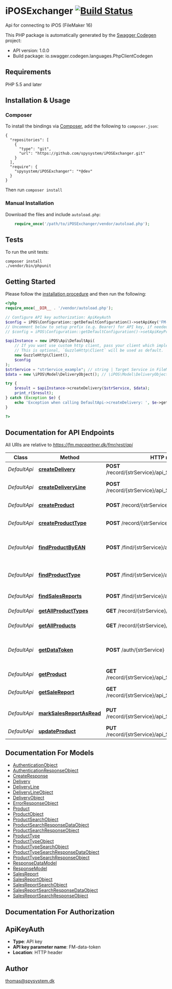 # iPOSExchanger [![Build Status](https://travis-ci.org/spysystem/iPOSExchanger.svg?branch=master)](https://travis-ci.org/spysystem/iPOSExchanger)
Api for connecting to iPOS (FileMaker 16)

This PHP package is automatically generated by the [Swagger Codegen](https://github.com/swagger-api/swagger-codegen) project:

- API version: 1.0.0
- Build package: io.swagger.codegen.languages.PhpClientCodegen

## Requirements

PHP 5.5 and later

## Installation & Usage
### Composer

To install the bindings via [Composer](http://getcomposer.org/), add the following to `composer.json`:

```
{
  "repositories": [
    {
      "type": "git",
      "url": "https://github.com/spysystem/iPOSExchanger.git"
    }
  ],
  "require": {
    "spysystem/iPOSExchanger": "*@dev"
  }
}
```

Then run `composer install`

### Manual Installation

Download the files and include `autoload.php`:

```php
    require_once('/path/to/iPOSExchanger/vendor/autoload.php');
```

## Tests

To run the unit tests:

```
composer install
./vendor/bin/phpunit
```

## Getting Started

Please follow the [installation procedure](#installation--usage) and then run the following:

```php
<?php
require_once(__DIR__ . '/vendor/autoload.php');

// Configure API key authorization: ApiKeyAuth
$config = iPOS\Configuration::getDefaultConfiguration()->setApiKey('FM-data-token', 'YOUR_API_KEY');
// Uncomment below to setup prefix (e.g. Bearer) for API key, if needed
// $config = iPOS\Configuration::getDefaultConfiguration()->setApiKeyPrefix('FM-data-token', 'Bearer');

$apiInstance = new iPOS\Api\DefaultApi(
    // If you want use custom http client, pass your client which implements `GuzzleHttp\ClientInterface`.
    // This is optional, `GuzzleHttp\Client` will be used as default.
    new GuzzleHttp\Client(),
    $config
);
$strService = "strService_example"; // string | Target Service in FileMaker
$data = new \iPOS\Model\DeliveryObject(); // \iPOS\Model\DeliveryObject | Record to be created

try {
    $result = $apiInstance->createDelivery($strService, $data);
    print_r($result);
} catch (Exception $e) {
    echo 'Exception when calling DefaultApi->createDelivery: ', $e->getMessage(), PHP_EOL;
}

?>
```

## Documentation for API Endpoints

All URIs are relative to *https://fm.macpartner.dk/fmr/rest/api*

Class | Method | HTTP request | Description
------------ | ------------- | ------------- | -------------
*DefaultApi* | [**createDelivery**](docs/Api/DefaultApi.md#createdelivery) | **POST** /record/{strService}/api_SPY_Varemodtagelse | Creates a new Delivery
*DefaultApi* | [**createDeliveryLine**](docs/Api/DefaultApi.md#createdeliveryline) | **POST** /record/{strService}/api_SPY_Varemodtagelse_linie | Creates a new Delivery Line
*DefaultApi* | [**createProduct**](docs/Api/DefaultApi.md#createproduct) | **POST** /record/{strService}/api_SPY_varer | Creates a new product
*DefaultApi* | [**createProductType**](docs/Api/DefaultApi.md#createproducttype) | **POST** /record/{strService}/api_SPY_varegrupper | Creates a new product type
*DefaultApi* | [**findProductByEAN**](docs/Api/DefaultApi.md#findproductbyean) | **POST** /find/{strService}/api_SPY_varer | finds a product based on its EAN code
*DefaultApi* | [**findProductType**](docs/Api/DefaultApi.md#findproducttype) | **POST** /find/{strService}/api_SPY_varegrupper | finds a product type based on its Id
*DefaultApi* | [**findSalesReports**](docs/Api/DefaultApi.md#findsalesreports) | **POST** /find/{strService}/api_SPY_Sale | finds sales reports
*DefaultApi* | [**getAllProductTypes**](docs/Api/DefaultApi.md#getallproducttypes) | **GET** /record/{strService}/api_SPY_varegrupper | retrieves all product types
*DefaultApi* | [**getAllProducts**](docs/Api/DefaultApi.md#getallproducts) | **GET** /record/{strService}/api_SPY_varer | retrieves all products
*DefaultApi* | [**getDataToken**](docs/Api/DefaultApi.md#getdatatoken) | **POST** /auth/{strService} | gets an authentication token (valid for 15 minutes)
*DefaultApi* | [**getProduct**](docs/Api/DefaultApi.md#getproduct) | **GET** /record/{strService}/api_SPY_varer/{iRecordID} | retrieves a product
*DefaultApi* | [**getSaleReport**](docs/Api/DefaultApi.md#getsalereport) | **GET** /record/{strService}/api_SPY_Sale/{iRecordID} | retrieves a Sales Report line
*DefaultApi* | [**markSalesReportAsRead**](docs/Api/DefaultApi.md#marksalesreportasread) | **PUT** /record/{strService}/api_SPY_Sale/{iRecordID} | Marks a Sales Report line as Read
*DefaultApi* | [**updateProduct**](docs/Api/DefaultApi.md#updateproduct) | **PUT** /record/{strService}/api_SPY_varer/{iRecordID} | Updates a product


## Documentation For Models

 - [AuthenticationObject](docs/Model/AuthenticationObject.md)
 - [AuthenticationResponseObject](docs/Model/AuthenticationResponseObject.md)
 - [CreateResponse](docs/Model/CreateResponse.md)
 - [Delivery](docs/Model/Delivery.md)
 - [DeliveryLine](docs/Model/DeliveryLine.md)
 - [DeliveryLineObject](docs/Model/DeliveryLineObject.md)
 - [DeliveryObject](docs/Model/DeliveryObject.md)
 - [ErrorResponseObject](docs/Model/ErrorResponseObject.md)
 - [Product](docs/Model/Product.md)
 - [ProductObject](docs/Model/ProductObject.md)
 - [ProductSearchObject](docs/Model/ProductSearchObject.md)
 - [ProductSearchResponseDataObject](docs/Model/ProductSearchResponseDataObject.md)
 - [ProductSearchResponseObject](docs/Model/ProductSearchResponseObject.md)
 - [ProductType](docs/Model/ProductType.md)
 - [ProductTypeObject](docs/Model/ProductTypeObject.md)
 - [ProductTypeSearchObject](docs/Model/ProductTypeSearchObject.md)
 - [ProductTypeSearchResponseDataObject](docs/Model/ProductTypeSearchResponseDataObject.md)
 - [ProductTypeSearchResponseObject](docs/Model/ProductTypeSearchResponseObject.md)
 - [ResponseDataModel](docs/Model/ResponseDataModel.md)
 - [ResponseModel](docs/Model/ResponseModel.md)
 - [SalesReport](docs/Model/SalesReport.md)
 - [SalesReportObject](docs/Model/SalesReportObject.md)
 - [SalesReportSearchObject](docs/Model/SalesReportSearchObject.md)
 - [SalesReportSearchResponseDataObject](docs/Model/SalesReportSearchResponseDataObject.md)
 - [SalesReportSearchResponseObject](docs/Model/SalesReportSearchResponseObject.md)


## Documentation For Authorization


## ApiKeyAuth

- **Type**: API key
- **API key parameter name**: FM-data-token
- **Location**: HTTP header


## Author

thomas@spysystem.dk


